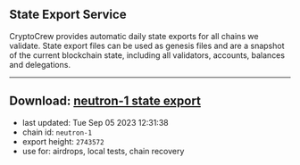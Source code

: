 ## State Export Service
CryptoCrew provides automatic daily state exports for all chains we validate. State export files can be used as genesis files and are a snapshot of the current blockchain state, including all validators, accounts, balances and delegations.

---
**Download: [neutron-1 state export](https://dl.ccvalidators.com/SERVICE/neutron/neutron-1_export_2743572.json)**
---

- last updated: Tue Sep 05 2023 12:31:38
- chain id: `neutron-1`
- export height: `2743572`
- use for: airdrops, local tests, chain recovery
